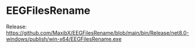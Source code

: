 # EEGFilesRename
 
Release: https://github.com/MaxibX/EEGFilesRename/blob/main/bin/Release/net8.0-windows/publish/win-x64/EEGFilesRename.exe
